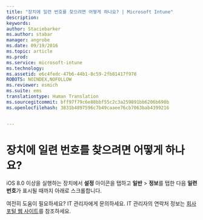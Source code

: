 ```yaml
---
title: "장치에 일련 번호를 찾으려면 어떻게 하나요? | Microsoft Intune"
description: 
keywords: 
author: Staciebarker
ms.author: stabar
manager: angrobe
ms.date: 09/19/2016
ms.topic: article
ms.prod: 
ms.service: microsoft-intune
ms.technology: 
ms.assetid: e6c4fedc-47b6-44b1-8c59-2fb81417f978
ROBOTS: NOINDEX,NOFOLLOW
ms.reviewer: esmich
ms.suite: ems
translationtype: Human Translation
ms.sourcegitcommit: bff97f79c6e88bbf55c2c3a259891bb6206b690b
ms.openlocfilehash: 3831b4897596c7b49caaee76cb7063bab4399216


---
```



# 장치에 일련 번호를 찾으려면 어떻게 하나요?

iOS 8.0 이상을 실행하는 장치에서 **설정** 아이콘을 탭하고 **일반** > **정보**를 탭한 다음 **일련 번호**가 표시될 때까지 아래로 스크롤합니다.

여전히 도움이 필요하세요? IT 관리자에게 문의하세요. IT 관리자의 연락처 정보는 [회사 포털 웹 사이트](http://portal.manage.microsoft.com)를 참조하세요.





<!--HONumber=Sep16_HO3-->


